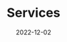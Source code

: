 ---
title: Services
date: 2022-12-02
url: services
service_image: /images/Services.jpg
service_title: Services
draft: false
type: services
---